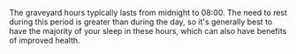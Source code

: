 The graveyard hours typically lasts from midnight to 08:00. The need to rest during this period is greater than during the day, so it's generally best to have the majority of your sleep in these hours, which can also have benefits of improved health. 
